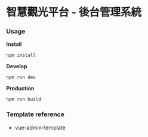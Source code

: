 # 智慧觀光平台 - 後台管理系統

### Usage

**Install**

```
npm install
```

**Develop**

```
npm run dev
```

**Production**

```
npm run build
```

### Template reference

- vue-admin-template
